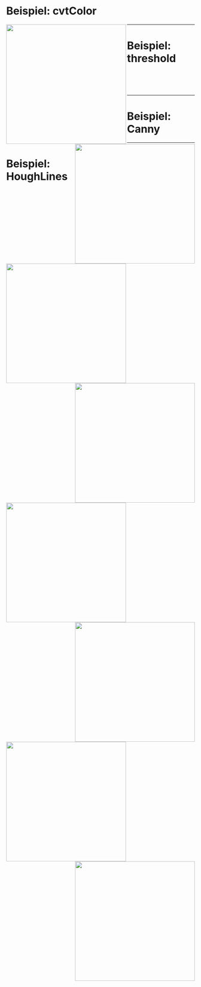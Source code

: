 # Beispiel: cvtColor

<p align="left">
  <img align="left" width="320" src="./images/cvtColor_01.png">
</p>

<p align="right">
  <img align="right" width="320" src="./images/cvtColor_02.png">
</p>

---

# Beispiel: threshold

<p align="left">  
  <img align="left" width="320" src="./images/threshold_01.png">
</p>

<p align="right">  
  <img align="right" width="320" src="./images/threshold_02.png">
</p>

---

# Beispiel: Canny

<p align="left">
  <img align="left" width="320" src="./images/Canny_01.png">
</p>

<p align="right">
  <img align="right" width="320" src="./images/Canny_02.png">
</p>

---

# Beispiel: HoughLines

<p align="left">    
  <img align="left" width="320" src="./images/HoughLines_01.png">
</p>

<p align="right">    
  <img align="right" width="320" src="./images/HoughLines_02.png">
</p>
